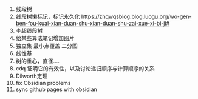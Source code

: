 1. 线段树
2. 线段树懒标记，标记永久化 https://zhqwqsblog.blog.luogu.org/wo-gen-ben-fou-kuai-xian-duan-shu-xian-duan-shu-zai-xue-xi-bi-ji#
3. 李超线段树
4. 给某些算法笔记增加图片
5. 独立集 最小点覆盖 二分图
6. 线性基
7. 树的重心，直径....
8. cdq 证明它的有效性，以及讨论递归顺序与计算顺序的关系
9. Dilworth定理
10. fix Obsidian problems
11. sync github pages with obsidian
